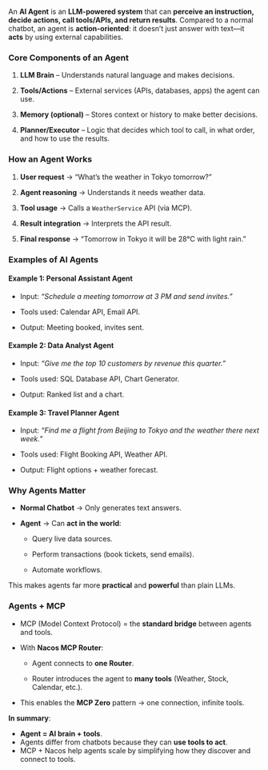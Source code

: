 An **AI Agent** is an **LLM-powered system** that can **perceive an instruction, decide actions, call tools/APIs, and return results**. Compared to a normal chatbot, an agent is **action-oriented**: it doesn’t just answer with text—it **acts** by using external capabilities.

### Core Components of an Agent

1. **LLM Brain** – Understands natural language and makes decisions.
    
2. **Tools/Actions** – External services (APIs, databases, apps) the agent can use.
    
3. **Memory (optional)** – Stores context or history to make better decisions.
    
4. **Planner/Executor** – Logic that decides which tool to call, in what order, and how to use the results.

### How an Agent Works

1. **User request** → “What’s the weather in Tokyo tomorrow?”
    
2. **Agent reasoning** → Understands it needs weather data.
    
3. **Tool usage** → Calls a `WeatherService` API (via MCP).
    
4. **Result integration** → Interprets the API result.
    
5. **Final response** → “Tomorrow in Tokyo it will be 28°C with light rain.”

### Examples of AI Agents

#### Example 1: Personal Assistant Agent

- Input: _“Schedule a meeting tomorrow at 3 PM and send invites.”_
    
- Tools used: Calendar API, Email API.
    
- Output: Meeting booked, invites sent.
    

#### Example 2: Data Analyst Agent

- Input: _“Give me the top 10 customers by revenue this quarter.”_
    
- Tools used: SQL Database API, Chart Generator.
    
- Output: Ranked list and a chart.
    

#### Example 3: Travel Planner Agent

- Input: _“Find me a flight from Beijing to Tokyo and the weather there next week.”_
    
- Tools used: Flight Booking API, Weather API.
    
- Output: Flight options + weather forecast.

### Why Agents Matter

- **Normal Chatbot** → Only generates text answers.
    
- **Agent** → Can **act in the world**:
    
    - Query live data sources.
        
    - Perform transactions (book tickets, send emails).
        
    - Automate workflows.

This makes agents far more **practical** and **powerful** than plain LLMs.

### Agents + MCP

- MCP (Model Context Protocol) = the **standard bridge** between agents and tools.
    
- With **Nacos MCP Router**:
    
    - Agent connects to **one Router**.
        
    - Router introduces the agent to **many tools** (Weather, Stock, Calendar, etc.).
        
- This enables the **MCP Zero** pattern → one connection, infinite tools.
    
**In summary**:
- **Agent = AI brain + tools**.
- Agents differ from chatbots because they can **use tools to act**.
- MCP + Nacos help agents scale by simplifying how they discover and connect to tools.
